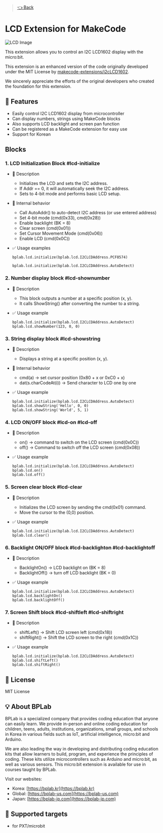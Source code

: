> [👈 Back](../README.md)

# LCD Extension for MakeCode

![LCD Image](./icon.png)

This extension allows you to control an I2C LCD1602 display with the micro:bit.

This extension is an enhanced version of the code originally developed under the MIT License by [makecode-extensions/i2cLCD1602](https://github.com/makecode-extensions/i2cLCD1602.git).

We sincerely appreciate the efforts of the original developers who created the foundation for this extension.

## 🚀 Features

- Easily control I2C LCD1602 display from microcontroller
- Can display numbers, strings using MakeCode blocks
- Also supports LCD backlight and screen pan function
- Can be registered as a MakeCode extension for easy use
- Support for Korean

## Blocks

### 1. LCD Initialization Block #lcd-initialize

- 🔹 Description

  - Initializes the LCD and sets the I2C address.
  - If Addr == 0, it will automatically seek the I2C address.
  - Sets to 4-bit mode and performs basic LCD setup.

- 🔹 Internal behavior

  - Call AutoAddr() to auto-detect I2C address (or use entered address)
  - Set 4-bit mode (cmd(0x33), cmd(0x28))
  - Enable backlight (BK = 8)
  - Clear screen (cmd(0x01))
  - Set Cursor Movement Mode (cmd(0x06))
  - Enable LCD (cmd(0x0C))

- ✅ Usage examples

  ```blocks
  bplab.lcd.initialize(bplab.lcd.I2CLCDAddress.PCF8574)
  ```

  ```blocks
  bplab.lcd.initialize(bplab.lcd.I2CLCDAddress.AutoDetect)
  ```

### 2. Number display block #lcd-shownumber

- 🔹 Description

  - This block outputs a number at a specific position (x, y).
  - It calls ShowString() after converting the number to a string.

- ✅ Usage example

  ```blocks
  bplab.lcd.initialize(bplab.lcd.I2CLCDAddress.AutoDetect)
  bplab.lcd.showNumber(123, 0, 0)
  ```

### 3. String display block #lcd-showstring

- 🔹 Description

  - Displays a string at a specific position (x, y).

- 🔹 Internal behavior

  - cmd(a) → set cursor position (0x80 + x or 0xC0 + x)
  - dat(s.charCodeAt(i)) → Send character to LCD one by one

- ✅ Usage example

  ```blocks
  bplab.lcd.initialize(bplab.lcd.I2CLCDAddress.AutoDetect)
  bplab.lcd.showString('Hello', 0, 0)
  bplab.lcd.showString('World', 5, 1)
  ```

### 4. LCD ON/OFF block #lcd-on #lcd-off

- 🔹 Description

  - on() → command to switch on the LCD screen (cmd(0x0C))
  - off() → Command to switch off the LCD screen (cmd(0x08))

- ✅ Usage example

  ```blocks
  bplab.lcd.initialize(bplab.lcd.I2CLCDAddress.AutoDetect)
  bplab.lcd.on()
  bplab.lcd.off()
  ```

### 5. Screen clear block #lcd-clear

- 🔹 Description

  - Initializes the LCD screen by sending the cmd(0x01) command.
  - Move the cursor to the (0,0) position.

- ✅ Usage example

  ```blocks
  bplab.lcd.initialize(bplab.lcd.I2CLCDAddress.AutoDetect)
  bplab.lcd.clear()
  ```

### 6. Backlight ON/OFF block #lcd-backlighton #lcd-backlightoff

- 🔹 Description

  - BacklightOn() → LCD backlight on (BK = 8)
  - BacklightOff() → turn off LCD backlight (BK = 0)

- ✅ Usage example

  ```blocks
  bplab.lcd.initialize(bplab.lcd.I2CLCDAddress.AutoDetect)
  bplab.lcd.backlightOn()
  bplab.lcd.backlightOff()
  ```

### 7. Screen Shift block #lcd-shiftleft #lcd-shiftright

- 🔹 Description

  - shiftLeft() → Shift LCD screen left (cmd(0x18))
  - shiftRight() → Shift the LCD screen to the right (cmd(0x1C))

- ✅ Usage example

  ```blocks
  bplab.lcd.initialize(bplab.lcd.I2CLCDAddress.AutoDetect)
  bplab.lcd.shiftLeft()
  bplab.lcd.shiftRight()
  ```

## 📜 License

MIT License

## 💡 About BPLab

BPLab is a specialized company that provides coding education that anyone can easily learn. We provide in-person and online coding education for children, teens, adults, institutions, organizations, small groups, and schools in Korea in various fields such as IoT, artificial intelligence, micro:bit and Arduino.

We are also leading the way in developing and distributing coding education kits that allow learners to build, program, and experience the principles of coding. These kits utilize microcontrollers such as Arduino and micro:bit, as well as various sensors. This micro:bit extension is available for use in courses taught by BPLab.

Visit our websites:

- Korea: [https://bplab.kr](https://bplab.kr)
- Global: [https://bplab-us.com](https://bplab-us.com)
- Japan: [https://bplab-jp.com](https://bplab-jp.com)

## 📍 Supported targets

- for PXT/microbit

<script src="https://makecode.com/gh-pages-embed.js"></script><script>makeCodeRender("{{ site.makecode.home_url }}", "{{ site.github.owner_name }}/{{ site.github.repository_name }}");</script>
